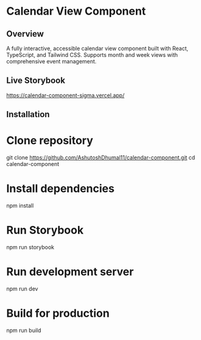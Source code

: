 # Calendar View Component

## Overview
A fully interactive, accessible calendar view component built with React, TypeScript, and Tailwind CSS. Supports month and week views with comprehensive event management.

## Live Storybook
https://calendar-component-sigma.vercel.app/

## Installation

# Clone repository
git clone https://github.com/AshutoshDhumal11/calendar-component.git
cd calendar-component

# Install dependencies
npm install

# Run Storybook
npm run storybook

# Run development server
npm run dev

# Build for production
npm run build